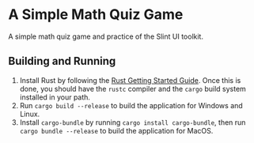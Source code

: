 # A Simple Math Quiz Game

A simple math quiz game and practice of the Slint UI toolkit.

## Building and Running

1. Install Rust by following the [Rust Getting Started Guide](https://www.rust-lang.org/learn/get-started).
   Once this is done, you should have the ```rustc``` compiler and the ```cargo``` build system installed in your path.
2. Run `cargo build --release` to build the application for Windows and Linux.
3. Install `cargo-bundle` by running `cargo install cargo-bundle`, then run `cargo bundle --release` to build the application for MacOS.
